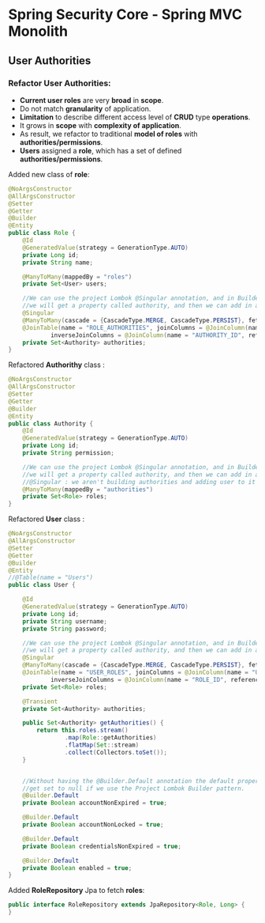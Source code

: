 # Spring Security Core - Spring MVC Monolith

## User Authorities 

### Refactor User Authorities:
- **Current user roles** are very **broad** in **scope**.
- Do not match **granularity** of application.
- **Limitation** to describe different access level of **CRUD** type **operations**.
- It grows in **scope** with **complexity of application**.
- As result, we refactor to traditional **model of roles** with **authorities/permissions**.
- **Users** assigned a **role**, which has a set of defined **authorities/permissions**. 

Added new class of **role**:

```java
@NoArgsConstructor
@AllArgsConstructor
@Setter
@Getter
@Builder
@Entity
public class Role {
    @Id
    @GeneratedValue(strategy = GenerationType.AUTO)
    private Long id;
    private String name;

    @ManyToMany(mappedBy = "roles")
    private Set<User> users;

    //We can use the project Lombok @Singular annotation, and in Builder pattern,
    //we will get a property called authority, and then we can add in a Singular authority via the Builder pattern.
    @Singular
    @ManyToMany(cascade = {CascadeType.MERGE, CascadeType.PERSIST}, fetch = FetchType.EAGER)
    @JoinTable(name = "ROLE_AUTHORITIES", joinColumns = @JoinColumn(name = "ROLE_ID", referencedColumnName = "ID"),
            inverseJoinColumns = @JoinColumn(name = "AUTHORITY_ID", referencedColumnName = "ID"))
    private Set<Authority> authorities;
}


```

Refactored **Authorithy** class :

```java
@NoArgsConstructor
@AllArgsConstructor
@Setter
@Getter
@Builder
@Entity
public class Authority {
    @Id
    @GeneratedValue(strategy = GenerationType.AUTO)
    private Long id;
    private String permission;

    //We can use the project Lombok @Singular annotation, and in Builder pattern,
    //we will get a property called authority, and then we can add in a Singular authority via the Builder pattern.
    //@Singular : we aren't building authorities and adding user to it but the inverse is true.
    @ManyToMany(mappedBy = "authorities")
    private Set<Role> roles;
}

```

Refactored **User** class :

```java
@NoArgsConstructor
@AllArgsConstructor
@Setter
@Getter
@Builder
@Entity
//@Table(name = "Users")
public class User {

    @Id
    @GeneratedValue(strategy = GenerationType.AUTO)
    private Long id;
    private String username;
    private String password;

    //We can use the project Lombok @Singular annotation, and in Builder pattern,
    //we will get a property called authority, and then we can add in a Singular authority via the Builder pattern.
    @Singular
    @ManyToMany(cascade = {CascadeType.MERGE, CascadeType.PERSIST}, fetch = FetchType.EAGER) //FetchType.EAGER: one round trip to the db!
    @JoinTable(name = "USER_ROLES", joinColumns = @JoinColumn(name = "USER_ID", referencedColumnName = "ID"),
            inverseJoinColumns = @JoinColumn(name = "ROLE_ID", referencedColumnName = "ID"))
    private Set<Role> roles;

    @Transient
    private Set<Authority> authorities;

    public Set<Authority> getAuthorities() {
        return this.roles.stream()
                .map(Role::getAuthorities)
                .flatMap(Set::stream)
                .collect(Collectors.toSet());
    }


    //Without having the @Builder.Default annotation the default properties will actually
    //get set to null if we use the Project Lombok Builder pattern.
    @Builder.Default
    private Boolean accountNonExpired = true;

    @Builder.Default
    private Boolean accountNonLocked = true;

    @Builder.Default
    private Boolean credentialsNonExpired = true;

    @Builder.Default
    private Boolean enabled = true;
}

```

Added **RoleRepository** Jpa  to fetch **roles**:

```java
public interface RoleRepository extends JpaRepository<Role, Long> {
}

```

